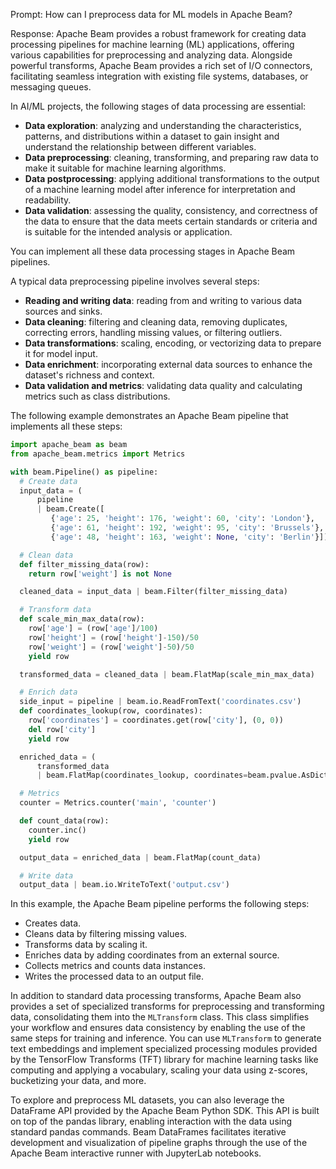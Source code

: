 Prompt:
How can I preprocess data for ML models in Apache Beam?

Response:
Apache Beam provides a robust framework for creating data processing pipelines for machine learning (ML) applications, offering various capabilities for preprocessing and analyzing data. Alongside powerful transforms, Apache Beam provides a rich set of I/O connectors, facilitating seamless integration with existing file systems, databases, or messaging queues.

In AI/ML projects, the following stages of data processing are essential:
* **Data exploration**: analyzing and understanding the characteristics, patterns, and distributions within a dataset to gain insight and understand the relationship between different variables.
* **Data preprocessing**: cleaning, transforming, and preparing raw data to make it suitable for machine learning algorithms.
* **Data postprocessing**: applying additional transformations to the output of a machine learning model after inference for interpretation and readability.
* **Data validation**: assessing the quality, consistency, and correctness of the data to ensure that the data meets certain standards or criteria and is suitable for the intended analysis or application.

You can implement all these data processing stages in Apache Beam pipelines.

A typical data preprocessing pipeline involves several steps:

* **Reading and writing data**: reading from and writing to various data sources and sinks.
* **Data cleaning**: filtering and cleaning data, removing duplicates, correcting errors, handling missing values, or filtering outliers.
* **Data transformations**: scaling, encoding, or vectorizing data to prepare it for model input.
* **Data enrichment**: incorporating external data sources to enhance the dataset's richness and context.
* **Data validation and metrics**: validating data quality and calculating metrics such as class distributions.

The following example demonstrates an Apache Beam pipeline that implements all these steps:

```python
import apache_beam as beam
from apache_beam.metrics import Metrics

with beam.Pipeline() as pipeline:
  # Create data
  input_data = (
      pipeline
      | beam.Create([
         {'age': 25, 'height': 176, 'weight': 60, 'city': 'London'},
         {'age': 61, 'height': 192, 'weight': 95, 'city': 'Brussels'},
         {'age': 48, 'height': 163, 'weight': None, 'city': 'Berlin'}]))

  # Clean data
  def filter_missing_data(row):
    return row['weight'] is not None

  cleaned_data = input_data | beam.Filter(filter_missing_data)

  # Transform data
  def scale_min_max_data(row):
    row['age'] = (row['age']/100)
    row['height'] = (row['height']-150)/50
    row['weight'] = (row['weight']-50)/50
    yield row

  transformed_data = cleaned_data | beam.FlatMap(scale_min_max_data)

  # Enrich data
  side_input = pipeline | beam.io.ReadFromText('coordinates.csv')
  def coordinates_lookup(row, coordinates):
    row['coordinates'] = coordinates.get(row['city'], (0, 0))
    del row['city']
    yield row

  enriched_data = (
      transformed_data
      | beam.FlatMap(coordinates_lookup, coordinates=beam.pvalue.AsDict(side_input)))

  # Metrics
  counter = Metrics.counter('main', 'counter')

  def count_data(row):
    counter.inc()
    yield row

  output_data = enriched_data | beam.FlatMap(count_data)

  # Write data
  output_data | beam.io.WriteToText('output.csv')
```

In this example, the Apache Beam pipeline performs the following steps:
* Creates data.
* Cleans data by filtering missing values.
* Transforms data by scaling it.
* Enriches data by adding coordinates from an external source.
* Collects metrics and counts data instances.
* Writes the processed data to an output file.

In addition to standard data processing transforms, Apache Beam also provides a set of specialized transforms for preprocessing and transforming data, consolidating them into the `MLTransform` class. This class simplifies your workflow and ensures data consistency by enabling the use of the same steps for training and inference. You can use `MLTransform` to generate text embeddings and implement specialized processing modules provided by the TensorFlow Transforms (TFT) library for machine learning tasks like computing and applying a vocabulary, scaling your data using z-scores, bucketizing your data, and more.

To explore and preprocess ML datasets, you can also leverage the DataFrame API provided by the Apache Beam Python SDK. This API is built on top of the pandas library, enabling interaction with the data using standard pandas commands. Beam DataFrames facilitates iterative development and visualization of pipeline graphs through the use of the Apache Beam interactive runner with JupyterLab notebooks.
